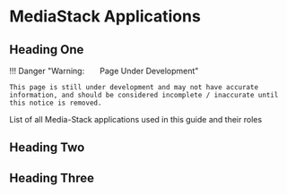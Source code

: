 # MediaStack Applications

## Heading One

!!! Danger "Warning: &nbsp; &nbsp; &nbsp; Page Under Development"

    This page is still under development and may not have accurate information, and should be considered incomplete / inaccurate until this notice is removed.

List of all Media-Stack applications used in this guide and their roles

## Heading Two



## Heading Three

